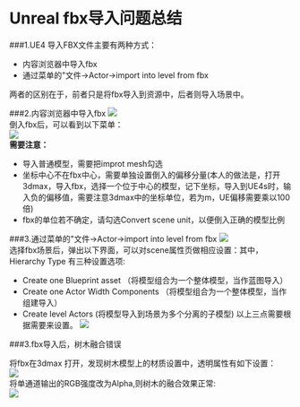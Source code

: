 # Unreal fbx导入问题总结

###1.UE4 导入FBX文件主要有两种方式：
- 内容浏览器中导入fbx
- 通过菜单的"文件->Actor->import into level from fbx 

两者的区别在于，前者只是将fbx导入到资源中，后者则导入场景中。

###2.内容浏览器中导入fbx
![](res/fbx_1.png)   
倒入fbx后，可以看到以下菜单：    
![](res/fbx_1.1.png)  
**需要注意：**     

-  导入普通模型，需要把improt mesh勾选
-  坐标中心不在fbx中心，需要单独设置倒入的偏移分量(本人的做法是，打开3dmax，导入fbx，选择一个位于中心的模型，记下坐标，导入到UE4s时，输入负的偏移值，需要注意3dmax中的坐标单位，若为m，UE偏移需要乘以100倍)
-  fbx的单位若不确定，请勾选Convert scene unit，以便倒入正确的模型比例

###3.通过菜单的"文件->Actor->import into level from fbx 
![](res/fbx_2.png)  
选择fbx场景后，弹出以下界面，可以对scene属性页做相应设置：其中，Hierarchy Type 有三种设置选项:  

- Create one Blueprint asset （将模型组合为一个整体模型，当作蓝图导入）
- Create one Actor Width Components （将模型组合为一个整体模型，当作组建导入）
- Create level Actors (将模型导入到场景为多个分离的子模型)
 以上三点需要根据需要来设置。
![](res/fbx_2.1.png)      

###3.fbx导入后，树木融合错误      
  
将fbx在3dmax 打开，发现树木模型上的材质设置中，透明属性有如下设置：   
 ![](res/fbx_noAlpha.PNG)   
将单通道输出的RGB强度改为Alpha,则树木的融合效果正常:   
![](res/fbx_alpha.png)